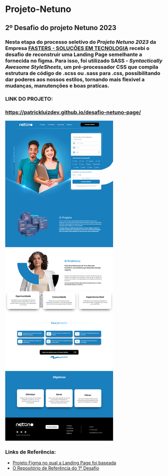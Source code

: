 # Projeto-Netuno

## 2º Desafio do projeto Netuno 2023

 ### Nesta etapa do processo seletivo do *Projeto Netuno 2023* da Empresa [FASTERS - SOLUÇÕES EM TECNOLOGIA](https://fasters.com.br/) recebi o desafio de reconstruir uma Landing Page semelhante a fornecida no figma. Para isso, foi utilizado SASS - *Syntactically Awesome StyleSheets*, um pré-processador CSS que compila estrutura de código de .scss ou .sass para .css, possibilitando dar poderes aos nossos estilos, tornando mais flexivel a mudanças, manutenções e boas pratícas.

###  LINK DO PROJETO:
### https://patrickluizdev.github.io/desafio-netuno-page/

![](https://raw.githubusercontent.com/patrickluizdev/desafio-netuno-page/main/assets/img/Netuno%20Page%20-%20Fasters%20-%20127.0.0.1.png?token=GHSAT0AAAAAAB2K46CRJQ7PLIMXDL5ZPI7YY72UTMQ)

### Links de Referência: 
* [Projeto Figma no qual a Landing Page foi baseada](https://www.figma.com/proto/KSvagRbLWbdzMSC6HyPTNL/Netuno-LP?node-id=1%3A2&scaling=min-zoom&page-id=0%3A1&starting-point-node-id=1%3A2)
* [O Repositório de Referência do 1º Desafio](https://github.com/patrickluizdev/Projeto-Netuno)
